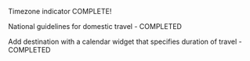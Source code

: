 Timezone indicator COMPLETE!

National guidelines for domestic travel - COMPLETED

Add destination with a calendar widget that specifies duration of travel - COMPLETED